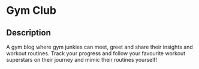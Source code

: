 # Gym Club

## Description
A gym blog where gym junkies can meet, greet and share their insights and workout routines. Track your progress and follow your favourite workout superstars on their journey and mimic their routines yourself!
